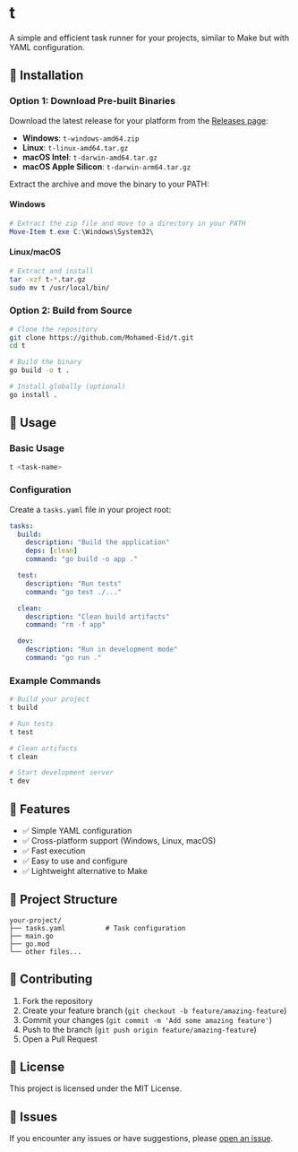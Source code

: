 # t

A simple and efficient task runner for your projects, similar to Make but with YAML configuration.

## 🚀 Installation

### Option 1: Download Pre-built Binaries

Download the latest release for your platform from the [Releases page](https://github.com/Mohamed-Eid/t/releases):

- **Windows**: `t-windows-amd64.zip`
- **Linux**: `t-linux-amd64.tar.gz`
- **macOS Intel**: `t-darwin-amd64.tar.gz`
- **macOS Apple Silicon**: `t-darwin-arm64.tar.gz`

Extract the archive and move the binary to your PATH:

#### Windows

```powershell
# Extract the zip file and move to a directory in your PATH
Move-Item t.exe C:\Windows\System32\
```

#### Linux/macOS

```bash
# Extract and install
tar -xzf t-*.tar.gz
sudo mv t /usr/local/bin/
```

### Option 2: Build from Source

```bash
# Clone the repository
git clone https://github.com/Mohamed-Eid/t.git
cd t

# Build the binary
go build -o t .

# Install globally (optional)
go install .
```

## 📖 Usage

### Basic Usage

```bash
t <task-name>
```

### Configuration

Create a `tasks.yaml` file in your project root:

```yaml
tasks:
  build:
    description: "Build the application"
    deps: [clean]
    command: "go build -o app ."

  test:
    description: "Run tests"
    command: "go test ./..."

  clean:
    description: "Clean build artifacts"
    command: "rm -f app"

  dev:
    description: "Run in development mode"
    command: "go run ."
```

### Example Commands

```bash
# Build your project
t build

# Run tests
t test

# Clean artifacts
t clean

# Start development server
t dev
```

## 🔧 Features

- ✅ Simple YAML configuration
- ✅ Cross-platform support (Windows, Linux, macOS)
- ✅ Fast execution
- ✅ Easy to use and configure
- ✅ Lightweight alternative to Make

## 📁 Project Structure

```
your-project/
├── tasks.yaml          # Task configuration
├── main.go
├── go.mod
└── other files...
```

## 🤝 Contributing

1. Fork the repository
2. Create your feature branch (`git checkout -b feature/amazing-feature`)
3. Commit your changes (`git commit -m 'Add some amazing feature'`)
4. Push to the branch (`git push origin feature/amazing-feature`)
5. Open a Pull Request

## 📄 License

This project is licensed under the MIT License.

## 🐛 Issues

If you encounter any issues or have suggestions, please [open an issue](https://github.com/Mohamed-Eid/t/issues).
